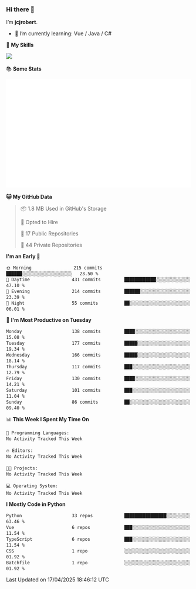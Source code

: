 ### Hi there 👋

I’m **jcjrobert**.

- 🌱 I’m currently learning: Vue / Java / C#

🌟 **My Skills**

![](https://img.shields.io/badge/-Python-3e74a2?style=flat-square&logo=Python&logoColor=fff)

📚 **Some Stats**

![](https://github.com/jcjrobert/github-stats/blob/master/generated/overview.svg)

<!--START_SECTION:waka-->
**🐱 My GitHub Data** 

> 📦 1.8 MB Used in GitHub's Storage 
 > 
> 💼 Opted to Hire
 > 
> 📜 17 Public Repositories 
 > 
> 🔑 44 Private Repositories 
 > 
**I'm an Early 🐤** 

```text
🌞 Morning                215 commits         ██████░░░░░░░░░░░░░░░░░░░   23.50 % 
🌆 Daytime                431 commits         ████████████░░░░░░░░░░░░░   47.10 % 
🌃 Evening                214 commits         ██████░░░░░░░░░░░░░░░░░░░   23.39 % 
🌙 Night                  55 commits          ██░░░░░░░░░░░░░░░░░░░░░░░   06.01 % 
```
📅 **I'm Most Productive on Tuesday** 

```text
Monday                   138 commits         ████░░░░░░░░░░░░░░░░░░░░░   15.08 % 
Tuesday                  177 commits         █████░░░░░░░░░░░░░░░░░░░░   19.34 % 
Wednesday                166 commits         █████░░░░░░░░░░░░░░░░░░░░   18.14 % 
Thursday                 117 commits         ███░░░░░░░░░░░░░░░░░░░░░░   12.79 % 
Friday                   130 commits         ████░░░░░░░░░░░░░░░░░░░░░   14.21 % 
Saturday                 101 commits         ███░░░░░░░░░░░░░░░░░░░░░░   11.04 % 
Sunday                   86 commits          ██░░░░░░░░░░░░░░░░░░░░░░░   09.40 % 
```


📊 **This Week I Spent My Time On** 

```text
💬 Programming Languages: 
No Activity Tracked This Week

🔥 Editors: 
No Activity Tracked This Week

🐱‍💻 Projects: 
No Activity Tracked This Week

💻 Operating System: 
No Activity Tracked This Week
```

**I Mostly Code in Python** 

```text
Python                   33 repos            ████████████████░░░░░░░░░   63.46 % 
Vue                      6 repos             ███░░░░░░░░░░░░░░░░░░░░░░   11.54 % 
TypeScript               6 repos             ███░░░░░░░░░░░░░░░░░░░░░░   11.54 % 
CSS                      1 repo              ░░░░░░░░░░░░░░░░░░░░░░░░░   01.92 % 
Batchfile                1 repo              ░░░░░░░░░░░░░░░░░░░░░░░░░   01.92 % 
```




 Last Updated on 17/04/2025 18:46:12 UTC
<!--END_SECTION:waka-->
